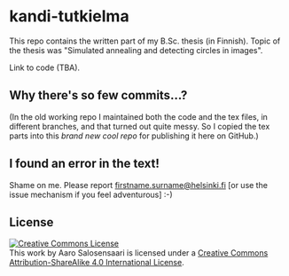 # kandi-tutkielma

This repo contains the written part of my B.Sc. thesis (in Finnish).
Topic of the thesis was "Simulated annealing and detecting circles in images".

Link to code (TBA).

## Why there's so few commits...?

(In the old working repo I maintained both the code and the tex files, in different branches, and that turned out quite messy.
So I copied the tex parts into this *brand new cool repo* for publishing it here on GitHub.)

## I found an error in the text!

Shame on me. Please report firstname.surname@helsinki.fi [or use the issue mechanism if you feel adventurous] :-)

## License

<a rel="license" href="http://creativecommons.org/licenses/by-sa/4.0/"><img alt="Creative Commons License" style="border-width:0" src="https://i.creativecommons.org/l/by-sa/4.0/88x31.png" /></a><br />This work by <span xmlns:cc="http://creativecommons.org/ns#" property="cc:attributionName">Aaro Salosensaari</span> is licensed under a <a rel="license" href="http://creativecommons.org/licenses/by-sa/4.0/">Creative Commons Attribution-ShareAlike 4.0 International License</a>.
